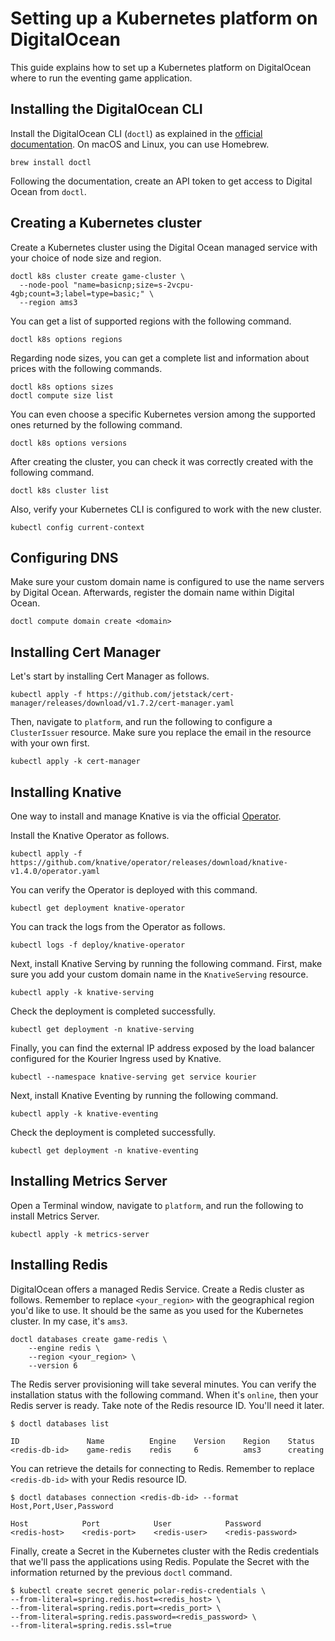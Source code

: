 # Setting up a Kubernetes platform on DigitalOcean

This guide explains how to set up a Kubernetes platform on DigitalOcean where to run the eventing game application.

## Installing the DigitalOcean CLI

Install the DigitalOcean CLI (`doctl`) as explained in the [official documentation](https://docs.digitalocean.com/reference/doctl/how-to/install/).
On macOS and Linux, you can use Homebrew.

```shell
brew install doctl
```

Following the documentation, create an API token to get access to Digital Ocean from `doctl`.

## Creating a Kubernetes cluster

Create a Kubernetes cluster using the Digital Ocean managed service with your choice of node size and region.

```shell
doctl k8s cluster create game-cluster \
  --node-pool "name=basicnp;size=s-2vcpu-4gb;count=3;label=type=basic;" \
  --region ams3
```

You can get a list of supported regions with the following command.

```shell
doctl k8s options regions
```

Regarding node sizes, you can get a complete list and information about prices with the following commands.

```shell
doctl k8s options sizes
doctl compute size list
```

You can even choose a specific Kubernetes version among the supported ones returned by the following command.

```shell
doctl k8s options versions
```

After creating the cluster, you can check it was correctly created with the following command.

```shell
doctl k8s cluster list
```

Also, verify your Kubernetes CLI is configured to work with the new cluster.

```shell
kubectl config current-context
```

## Configuring DNS

Make sure your custom domain name is configured to use the name servers by Digital Ocean.
Afterwards, register the domain name within Digital Ocean.

```shell
doctl compute domain create <domain>
```

## Installing Cert Manager

Let's start by installing Cert Manager as follows.

```shell
kubectl apply -f https://github.com/jetstack/cert-manager/releases/download/v1.7.2/cert-manager.yaml
```

Then, navigate to `platform`, and run the following to configure a `ClusterIssuer` resource. Make sure you replace the email in the
resource with your own first.

```shell
kubectl apply -k cert-manager
```

## Installing Knative

One way to install and manage Knative is via the official [Operator](https://knative.dev/docs/install/operator/knative-with-operators/).

Install the Knative Operator as follows.

```shell
kubectl apply -f https://github.com/knative/operator/releases/download/knative-v1.4.0/operator.yaml
```

You can verify the Operator is deployed with this command.

```shell
kubectl get deployment knative-operator
```

You can track the logs from the Operator as follows.

```shell
kubectl logs -f deploy/knative-operator
```

Next, install Knative Serving by running the following command. First, make sure you add your custom domain name in the
`KnativeServing` resource.

```shell
kubectl apply -k knative-serving
```

Check the deployment is completed successfully.

```shell
kubectl get deployment -n knative-serving
```

Finally, you can find the external IP address exposed by the load balancer configured for the Kourier Ingress used by Knative.

```shell
kubectl --namespace knative-serving get service kourier
```

Next, install Knative Eventing by running the following command.

```shell
kubectl apply -k knative-eventing
```

Check the deployment is completed successfully.

```shell
kubectl get deployment -n knative-eventing
```

## Installing Metrics Server

Open a Terminal window, navigate to `platform`, and run the following to install Metrics Server.

```shell
kubectl apply -k metrics-server
```

## Installing Redis

DigitalOcean offers a managed Redis Service. Create a Redis cluster as follows. Remember to replace `<your_region>` with the
geographical region you'd like to use. It should be the same as you used for the Kubernetes cluster. In my case, it's `ams3`.

```shell
doctl databases create game-redis \
    --engine redis \
    --region <your_region> \
    --version 6
```

The Redis server provisioning will take several minutes. You can verify the installation status with the following command. When it's `online`, then your Redis server is ready. Take note of the Redis resource ID. You'll need it later.

```shell
$ doctl databases list

ID               Name          Engine    Version    Region    Status
<redis-db-id>    game-redis    redis     6          ams3      creating
```

You can retrieve the details for connecting to Redis. Remember to replace `<redis-db-id>` with your Redis resource ID.

```shell
$ doctl databases connection <redis-db-id> --format Host,Port,User,Password

Host            Port            User            Password
<redis-host>    <redis-port>    <redis-user>    <redis-password>
```

Finally, create a Secret in the Kubernetes cluster with the Redis credentials that we'll pass the applications using Redis.
Populate the Secret with the information returned by the previous `doctl` command.

```shell
$ kubectl create secret generic polar-redis-credentials \
--from-literal=spring.redis.host=<redis_host> \
--from-literal=spring.redis.port=<redis_port> \
--from-literal=spring.redis.password=<redis_password> \
--from-literal=spring.redis.ssl=true
```

